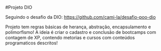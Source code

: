 #Projeto DIO

Seguindo o desafio da DIO:
https://github.com/cami-la/desafio-poo-dio

Projeto tem regras básicas de herança, abstração, encapsulamento e polimorfismo! 
A ideia é criar o cadastro e conclusão de bootcamps com contagem de XP, contendo metorias e cursos com conteúdos programaticos descritos!
